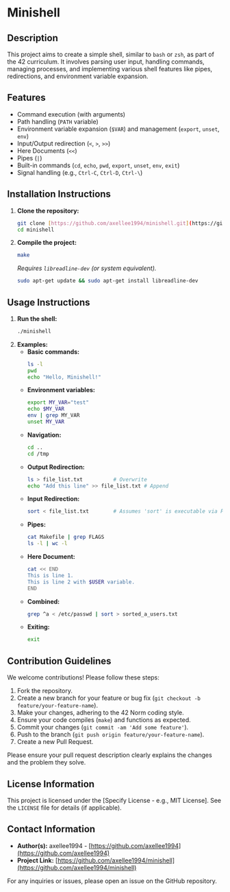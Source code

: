 # Minishell

## Description

This project aims to create a simple shell, similar to `bash` or `zsh`, as part of the 42 curriculum. It involves parsing user input, handling commands, managing processes, and implementing various shell features like pipes, redirections, and environment variable expansion.

## Features

*   Command execution (with arguments)
*   Path handling (`PATH` variable)
*   Environment variable expansion (`$VAR`) and management (`export`, `unset`, `env`)
*   Input/Output redirection (`<`, `>`, `>>`)
*   Here Documents (`<<`)
*   Pipes (`|`)
*   Built-in commands (`cd`, `echo`, `pwd`, `export`, `unset`, `env`, `exit`)
*   Signal handling (e.g., `Ctrl-C`, `Ctrl-D`, `Ctrl-\`)

## Installation Instructions

1.  **Clone the repository:**
    ```bash
    git clone [https://github.com/axellee1994/minishell.git](https://github.com/axellee1994/minishell.git)
    cd minishell
    ```
2.  **Compile the project:**
    ```bash
    make
    ```
    *Requires `libreadline-dev` (or system equivalent).*
    ```bash
    sudo apt-get update && sudo apt-get install libreadline-dev
    ```

## Usage Instructions

1.  **Run the shell:**
    ```bash
    ./minishell
    ```
2.  **Examples:**
    *   **Basic commands:**
        ```bash
        ls -l
        pwd
        echo "Hello, Minishell!"
        ```
    *   **Environment variables:**
        ```bash
        export MY_VAR="test"
        echo $MY_VAR
        env | grep MY_VAR
        unset MY_VAR
        ```
    *   **Navigation:**
        ```bash
        cd ..
        cd /tmp
        ```
    *   **Output Redirection:**
        ```bash
        ls > file_list.txt          # Overwrite
        echo "Add this line" >> file_list.txt # Append
        ```
    *   **Input Redirection:**
        ```bash
        sort < file_list.txt        # Assumes 'sort' is executable via PATH
        ```
    *   **Pipes:**
        ```bash
        cat Makefile | grep FLAGS
        ls -l | wc -l
        ```
    *   **Here Document:**
        ```bash
        cat << END
        This is line 1.
        This is line 2 with $USER variable.
        END
        ```
    *   **Combined:**
        ```bash
        grep ^a < /etc/passwd | sort > sorted_a_users.txt
        ```
    *   **Exiting:**
        ```bash
        exit
        ```

## Contribution Guidelines

We welcome contributions! Please follow these steps:
1.  Fork the repository.
2.  Create a new branch for your feature or bug fix (`git checkout -b feature/your-feature-name`).
3.  Make your changes, adhering to the 42 Norm coding style.
4.  Ensure your code compiles (`make`) and functions as expected.
5.  Commit your changes (`git commit -am 'Add some feature'`).
6.  Push to the branch (`git push origin feature/your-feature-name`).
7.  Create a new Pull Request.

Please ensure your pull request description clearly explains the changes and the problem they solve.

## License Information

This project is licensed under the [Specify License - e.g., MIT License]. See the `LICENSE` file for details (if applicable).

## Contact Information

*   **Author(s):** axellee1994 - [https://github.com/axellee1994](https://github.com/axellee1994)
*   **Project Link:** [https://github.com/axellee1994/minishell](https://github.com/axellee1994/minishell)

For any inquiries or issues, please open an issue on the GitHub repository.
